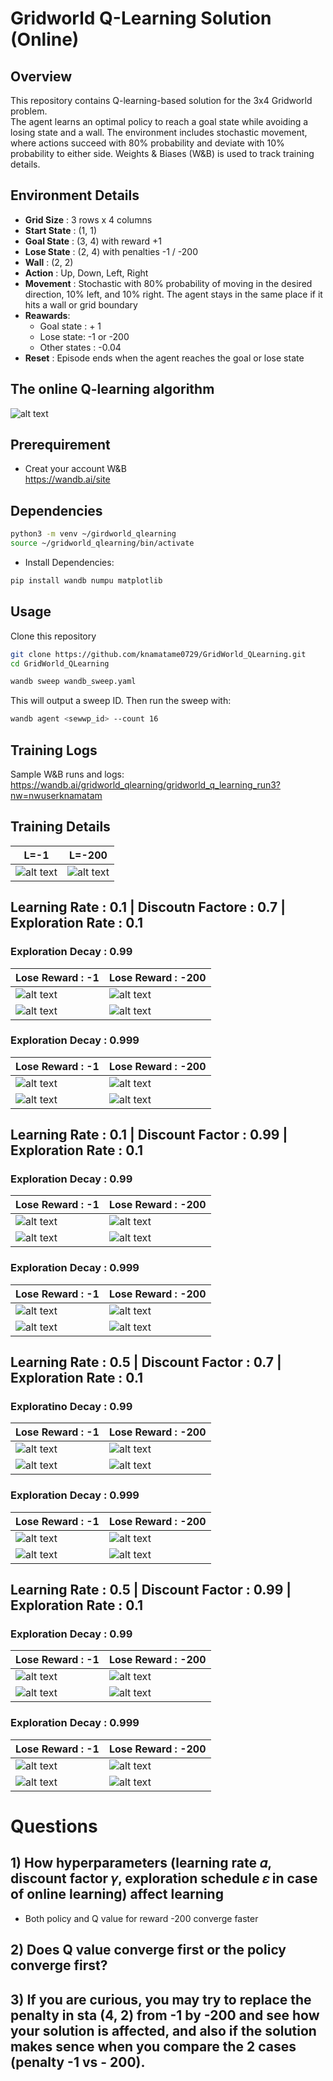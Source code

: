 # Gridworld Q-Learning Solution (Online)

## Overview
This repository contains Q-learning-based solution for the 3x4 Gridworld problem.  
The agent learns an optimal policy to reach a goal state while avoiding a losing state and a wall. The environment includes stochastic movement, where actions succeed with 80% probability and deviate with 10% probability to either side. Weights & Biases (W&B) is used to track training details.

## Environment Details
- **Grid Size** : 3 rows x 4 columns
- **Start State** : (1, 1)
- **Goal State** : (3, 4) with reward +1
- **Lose State** : (2, 4) with penalties -1 / -200
- **Wall** : (2, 2)
- **Action** : Up, Down, Left, Right
- **Movement** : Stochastic with 80% probability of moving in the desired direction, 10% left, and 10% right. The agent stays in the same place if it hits a wall or grid boundary
- **Reawards**:
  - Goal state : + 1
  - Lose state: -1 or -200
  - Other states : -0.04
- **Reset** : Episode ends when the agent reaches the goal or lose state

## The online Q-learning algorithm

![alt text](online_qlearning_algo.png)

## Prerequirement
- Creat your account W&B  
https://wandb.ai/site

## Dependencies
```bash
python3 -m venv ~/girdworld_qlearning
source ~/gridworld_qlearning/bin/activate
```
- Install Dependencies:
```bash
pip install wandb numpu matplotlib
```

## Usage
Clone this repository

```bash
git clone https://github.com/knamatame0729/GridWorld_QLearning.git
cd GridWorld_QLearning
```

```bash
wandb sweep wandb_sweep.yaml
```
This will output a sweep ID. Then run the sweep with:

```bash
wandb agent <sewwp_id> --count 16
```

## Training Logs
Sample W&B runs and logs:  
https://wandb.ai/gridworld_qlearning/gridworld_q_learning_run3?nw=nwuserknamatam

## Training Details
| L=-1 | L=-200 |
|------|--------|
|![alt text](media/avg_reward_L(-1).png)|![alt text](media/avg_reward_L(-200).png)|


## Learning Rate : 0.1 | Discoutn Factore : 0.7 | Exploration Rate : 0.1 
### Exploration Decay : 0.99
| Lose Reward : -1 | Lose Reward : -200 |
|--|--|
|![alt text](media/lr_0.1_gamma_0.7_exp_decay_0.99_exp_rate_0.1_lose_-1.png)|![alt text](media/lr_0.1_gamma_0.7_exp_decay_0.99_exp_rate_0.1_lose_-200.png)|
|![alt text](media/lr_0.1_gamma_0.7_exp_decay_0.99_exp_rate_0.1_lose_-1_map.png)|![alt text](media/lr_0.1_gamma_0.7_exp_decay_0.99_exp_rate_0.1_lose_-200_map.png)|


### Exploration Decay : 0.999
| Lose Reward : -1 | Lose Reward : -200 |
|--|--|
|![alt text](media/lr_0.1_gamma_0.7_exp_decay_0.999_exp_rate_0.1_lose_-1.png)|![alt text](media/lr_0.1_gamma_0.7_exp_decay_0.999_exp_rate_0.1_lose_-200.png)|
|![alt text](media/lr_0.1_gamma_0.7_exp_decay_0.999_exp_rate_0.1_lose_-1_map.png)|![alt text](media/lr_0.1_gamma_0.7_exp_decay_0.999_exp_rate_0.1_lose_-200_map.png)|

## Learning Rate : 0.1 | Discount Factor : 0.99 | Exploration Rate : 0.1
### Exploration Decay : 0.99
| Lose Reward : -1 | Lose Reward : -200 |
|--|--|
|![alt text](media/lr_0.1_gamma_0.99_exp_decay_0.99_exp_rate_0.1_lose_-1.png)|![alt text](media/lr_0.1_gamma_0.99_exp_decay_0.99_exp_rate_0.1_lose_-200.png)|
|![alt text](media/lr_0.1_gamma_0.99_exp_decay_0.99_exp_rate_0.1_lose_-1_map.png)|![alt text](media/lr_0.1_gamma_0.99_exp_decay_0.99_exp_rate_0.1_lose_-200_map.png)|

### Exploration Decay : 0.999
| Lose Reward : -1 | Lose Reward : -200 |
|--|--|
|![alt text](media/lr_0.1_gamma_0.99_exp_decay_0.999_exp_rate_0.1_lose_-1.png)|![alt text](media/lr_0.1_gamma_0.99_exp_decay_0.999_exp_rate_0.1_lose_-200.png)|
|![alt text](media/lr_0.1_gamma_0.99_exp_decay_0.999_exp_rate_0.1_lose_-1_map.png)|![alt text](media/lr_0.1_gamma_0.99_exp_decay_0.999_exp_rate_0.1_lose_-200_map.png)|

## Learning Rate : 0.5 | Discount Factor : 0.7 | Exploration Rate : 0.1
### Exploratino Decay : 0.99
| Lose Reward : -1 | Lose Reward : -200 |
|--|--|
|![alt text](media/lr_0.5_gamma_0.7_exp_decay_0.99_exp_rate_0.1_lose_-1.png)|![alt text](media/lr_0.5_gamma_0.7_exp_decay_0.99_exp_rate_0.1_lose_-200.png)|
|![alt text](media/lr_0.5_gamma_0.7_exp_decay_0.99_exp_rate_0.1_lose_-1_map.png)|![alt text](media/lr_0.5_gamma_0.7_exp_decay_0.99_exp_rate_0.1_lose_-200_map.png)|

### Exploration Decay : 0.999
| Lose Reward : -1 | Lose Reward : -200 |
|--|--|
|![alt text](media/lr_0.5_gamma_0.7_exp_decay_0.999_exp_rate_0.1_lose_-1.png)|![alt text](media/lr_0.5_gamma_0.7_exp_decay_0.999_exp_rate_0.1_lose_-200.png)|
|![alt text](media/lr_0.5_gamma_0.7_exp_decay_0.999_exp_rate_0.1_lose_-1_map.png)|![alt text](media/lr_0.5_gamma_0.7_exp_decay_0.999_exp_rate_0.1_lose_-200_map.png)|

## Learning Rate : 0.5 | Discount Factor : 0.99 | Exploration Rate : 0.1
### Exploration Decay : 0.99
| Lose Reward : -1 | Lose Reward : -200 |
|--|--|
|![alt text](media/lr_0.5_gamma_0.99_exp_decay_0.99_exp_rate_0.1_lose_-1.png)|![alt text](media/lr_0.5_gamma_0.99_exp_decay_0.99_exp_rate_0.1_lose_-200.png)|
|![alt text](media/lr_0.5_gamma_0.99_exp_decay_0.99_exp_rate_0.1_lose_-1_map.png)|![alt text](media/lr_0.5_gamma_0.99_exp_decay_0.99_exp_rate_0.1_lose_-200_map.png)|

### Exploration Decay : 0.999
| Lose Reward : -1 | Lose Reward : -200 |
|--|--|
|![alt text](media/lr_0.5_gamma_0.99_exp_decay_0.999_exp_rate_0.1_lose_-1.png)|![alt text](media/lr_0.5_gamma_0.99_exp_decay_0.999_exp_rate_0.1_lose_-200.png)|
|![alt text](media/lr_0.5_gamma_0.99_exp_decay_0.999_exp_rate_0.1_lose_-1_map.png)|![alt text](media/lr_0.5_gamma_0.99_exp_decay_0.999_exp_rate_0.1_lose_-200.png.png)|


# Questions
## 1) How hyperparameters (learning rate 𝛼, discount factor 𝛾, exploration schedule 𝜀 in case of online learning) affect learning

- Both policy and Q value for reward -200 converge faster

## 2) Does Q value converge first or the policy converge first?

## 3) If you are curious, you may try to replace the penalty in sta (4, 2) from -1 by -200 and see how your solution is affected, and also if the solution makes sence when you compare the 2 cases (penalty -1 vs - 200).

